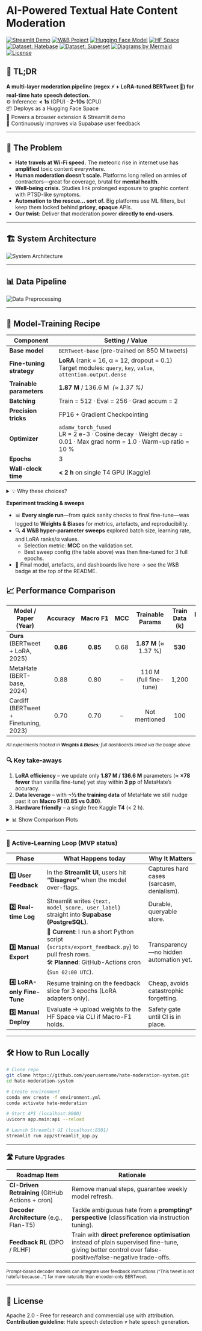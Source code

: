 # AI-Powered Textual Hate Content Moderation

[![Streamlit Demo](https://img.shields.io/badge/_Live_Demo-FF4B4B?logo=streamlit&logoColor=white)](https://hate-speech-detection-app.streamlit.app/)
[![W&B Project](https://img.shields.io/badge/_W%26B_Project-FFBE0B?logo=weightsandbiases&logoColor=black)](https://wandb.ai/medoxz543-zewail-city-of-science-and-technology/Textual%20Hate%20Content%20Moderation%20with%20BERTweet%20%2B%20LoRA?nw=nwusermedoxz543)
[![Hugging Face Model](https://img.shields.io/badge/_Model-medoxz543/hate--speech-FFD43B?logo=huggingface)](https://huggingface.co/medoxz543/hate-speech)
[![HF Space](https://img.shields.io/badge/_HF_Space-Live-FFD43B?logo=huggingface)](https://huggingface.co/spaces/medoxz543/hate-endpoint)
[![Dataset: Hatebase](https://img.shields.io/badge/_Dataset-Hatebase-2D96C6?logo=huggingface)](https://huggingface.co/datasets/Machlovi/Hatebase)
[![Dataset: Superset](https://img.shields.io/badge/_Dataset-English_HS_Superset-7446C2?logo=huggingface)](https://huggingface.co/datasets/manueltonneau/english-hate-speech-superset)
[![Diagrams by Mermaid](https://img.shields.io/badge/_Diagrams-Mermaid-00957E?logo=mermaid&logoColor=white)](https://mermaid.js.org/)
[![License](https://img.shields.io/badge/_License-Apache_2.0-3DA639?logo=apache)](https://opensource.org/licenses/Apache-2.0)

## 🚀 TL;DR

**A multi-layer moderation pipeline (regex ⚡ + LoRA-tuned BERTweet 🧠) for real-time hate speech detection.**  
⚙️ Inference: **< 1s** (GPU) · **2–10s** (CPU)  
📦 Deploys as a Hugging Face Space  
🧩 Powers a browser extension & Streamlit demo  
🔁 Continuously improves via Supabase user feedback

---

## 🛑 The Problem

- **Hate travels at Wi-Fi speed.** The meteoric rise in internet use has **amplified** toxic content everywhere.  
- **Human moderation doesn’t scale.** Platforms long relied on armies of contractors—great for coverage, brutal for **mental health**.  
- **Well-being crisis.** Studies link prolonged exposure to graphic content with PTSD-like symptoms.  
- **Automation to the rescue… sort of.** Big platforms use ML filters, but keep them locked behind **pricey**, **opaque** APIs.  
- **Our twist:** Deliver that moderation power **directly to end-users**.  

---

## 🏗️ System Architecture
![System Architecture](Images/system_overview_v3.png)

---

## 📊 Data Pipeline
![Data Preprocessing](Images/data_preprocessing.png)

---

## 🧠 Model-Training Recipe

| Component                | Setting / Value |
|--------------------------|-----------------|
| **Base model**           | `BERTweet-base` (pre-trained on 850 M tweets) |
| **Fine-tuning strategy** | **LoRA** (rank = 16, α = 12, dropout = 0.1)<br/>Target modules: `query`, `key`, `value`, `attention.output.dense` |
| **Trainable parameters** | **1.87 M** / 136.6 M &nbsp;*(≈ 1.37 %)* |
| **Batching**             | Train = 512 · Eval = 256 · Grad accum = 2 |
| **Precision tricks**     | FP16 + Gradient Checkpointing |
| **Optimizer**            | `adamw_torch_fused`<br/>LR = 2 e-3 · Cosine decay · Weight decay = 0.01 · Max grad norm = 1.0 · Warm-up ratio = 10 % |
| **Epochs**               | 3 |
| **Wall-clock time**      | **< 2 h** on single T4 GPU (Kaggle) |


<details>
<summary>💡 Why these choices?</summary>

- **LoRA @ 1.37 % trainable params** slashes VRAM & speeds training with almost no accuracy loss.  
- **High batch size (512)** keeps GPU 100 % utilised; gradient accumulation = 2 fits into 16 GiB.  
- **FP16 + Grad Checkpointing** halves memory overhead and allows deeper unrolled computations.  
</details>

**Experiment tracking & sweeps**

- 📊 **Every single run**—from quick sanity checks to final fine-tune—was logged to **Weights & Biases** for metrics, artefacts, and reproducibility.  
- 🔍 **4 W&B hyper-parameter sweeps** explored batch size, learning rate, and LoRA ranks/α values.  
  - Selection metric: **MCC** on the validation set.  
  - Best sweep config (the table above) was then fine-tuned for 3 full epochs.  
- 🎯 Final model, artefacts, and dashboards live here → see the W&B badge at the top of the README.

## 📈 Performance Comparison

| Model / Paper (Year) | Accuracy | **Macro&nbsp;F1** | MCC | Trainable Params | Train Data (k) | Batch Size |
|----------------------|:-------:|:-------------:|:---:|:----------------:|:--------------:|:-------------:|
| **Ours** (BERTweet + LoRA, 2025) | **0.86** | **0.85** | 0.68 | **1.87 M** (≈ 1.37 %) | **530** | 512 |
| MetaHate (BERT-base, 2024) | 0.88 | 0.80 | – | 110 M (full fine-tune) | 1,200 | 12-32 |
| Cardiff (BERTweet + Finetuning, 2023) | 0.70 | 0.70 | – | Not mentioned | 100 | 12-32 |

<sub>*All experiments tracked in **Weights & Biases**; full dashboards linked via the badge above.*</sub>

### 🔍 Key take-aways
1. **LoRA efficiency** – we update only **1.87 M / 136.6 M** parameters (≈ **×78 fewer** than vanilla fine-tune) yet stay within **3 pp** of MetaHate’s accuracy.  
2. **Data leverage** – with **~½ the training data** of MetaHate we still nudge past it on **Macro F1 (0.85 vs 0.80)**.  
3. **Hardware friendly** – a single free Kaggle **T4** (< 2 h).

<details>
<summary>📊 Show Comparison Plots</summary>

![F1 vs. dataset size bubble chart](Images/macro_f1_vs_data_size_fullslide_v2.png)

![Confusion matrices + metrics](Images/confusion_matrix_comparison_final.png)

![Accuracy vs. majority baseline](Images/accuracy_vs_baseline_fullslide.png)

![Hyper-parameter deltas](Images/Dev.png)

</details>

---

### 🔄 Active-Learning Loop (MVP status)

| Phase | What Happens **today** | Why It Matters |
|-------|------------------------|----------------|
| **1️⃣ User Feedback** | In the **Streamlit UI**, users hit **“Disagree”** when the model over-flags. | Captures hard cases (sarcasm, denialism). |
| **2️⃣ Real-time Log** | Streamlit writes `{text, model_score, user_label}` straight into **Supabase (PostgreSQL)**. | Durable, queryable store. |
| **3️⃣ Manual Export** | 🔧 **Current**: I run a short Python script (`scripts/export_feedback.py`) to pull fresh rows.<br/>🛠 **Planned**: GitHub-Actions cron (`Sun 02:00 UTC`). | Transparency—no hidden automation yet. |
| **4️⃣ LoRA-only Fine-Tune** | Resume training on the feedback slice for 3 epochs (LoRA adapters only). | Cheap, avoids catastrophic forgetting. |
| **5️⃣ Manual Deploy** | Evaluate → upload weights to the HF Space via CLI if Macro-F1 holds. | Safety gate until CI is in place. |

---

## 🛠️ How to Run Locally
```bash
# Clone repo
git clone https://github.com/yourusername/hate-moderation-system.git
cd hate-moderation-system

# Create environment
conda env create -f environment.yml
conda activate hate-moderation

# Start API (localhost:8000)
uvicorn app.main:api --reload

# Launch Streamlit UI (localhost:8501)
streamlit run app/streamlit_app.py
```
---

### 🛣️ Future Upgrades

| Roadmap Item                                     | Rationale                                                                                                                                                 |
| ------------------------------------------------ | --------------------------------------------------------------------------------------------------------------------------------------------------------- |
| **CI-Driven Retraining** (GitHub Actions + cron) | Remove manual steps, guarantee weekly model refresh.                                                                                                      |
| **Decoder Architecture** (e.g., Flan-T5)         | Tackle ambiguous hate from a **prompting† perspective** (classification via instruction tuning).                                                          |
| **Feedback RL** (DPO / RLHF)                     | Train with **direct preference optimisation** instead of plain supervised fine-tune, giving better control over false-positive/false-negative trade-offs. |

<sub> Prompt-based decoder models can integrate user feedback instructions (“This tweet is not hateful because…”) far more naturally than encoder-only BERTweet.</sub>

---

## 📜 License
Apache 2.0 - Free for research and commercial use with attribution.  
**Contribution guideline**: Hate speech detection ≠ hate speech generation.
